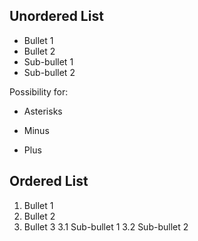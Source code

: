 ## Unordered List
* Bullet 1
* Bullet 2
 * Sub-bullet 1
 * Sub-bullet 2

Possibility for:
* Asterisks
- Minus
+ Plus

## Ordered List
1. Bullet 1
2. Bullet 2
3. Bullet 3
 3.1 Sub-bullet 1
 3.2 Sub-bullet 2